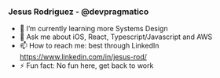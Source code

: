 ### Jesus Rodriguez - @devpragmatico 

<!--
**jesus-rod/jesus-rod** is a ✨ _special_ ✨ repository because its `README.md` (this file) appears on your GitHub profile.
--> 
<!--- 👯 I’m looking to collaborate   
- 🤔 I’m looking for help with -->

- 🌱 I’m currently learning more Systems Design
- 💬 Ask me about iOS, React, Typescript/Javascript and AWS
- 📫 How to reach me: best through LinkedIn https://www.linkedin.com/in/jesus-rod/
- ⚡ Fun fact: No fun here, get back to work
